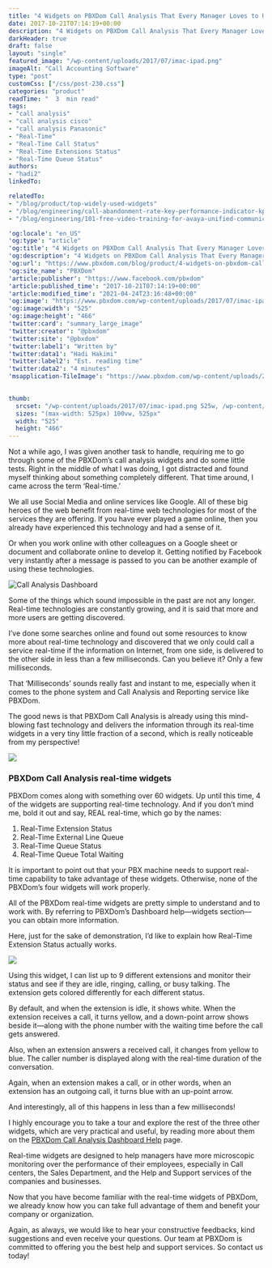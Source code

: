 ```yaml
---
title: "4 Widgets on PBXDom Call Analysis That Every Manager Loves to Use"
date: 2017-10-21T07:14:19+00:00
description: "4 Widgets on PBXDom Call Analysis That Every Manager Loves to Use"
darkHeader: true
draft: false
layout: "single"
featured_image: "/wp-content/uploads/2017/07/imac-ipad.png"
imageAlt: "Call Accounting Software"
type: "post"
customCss: ["/css/post-230.css"]
categories: "product"
readTime: "  3  min read"
tags: 
- "call analysis"
- "call analysis cisco"
- "call analysis Panasonic"
- "Real-Time"
- "Real-Time Call Status"
- "Real-Time Extensions Status"
- "Real-Time Queue Status"
authors: 
- "hadi2"
linkedTo: 

relatedTo: 
- "/blog/product/top-widely-used-widgets"
- "/blog/engineering/call-abandonment-rate-key-performance-indicator-kpi"
- "/blog/engineering/101-free-video-training-for-avaya-unified-communications-part-4"

'og:locale': "en_US"
'og:type': "article"
'og:title': "4 Widgets on PBXDom Call Analysis That Every Manager Loves to Use - PBXDom"
'og:description': "4 Widgets on PBXDom Call Analysis That Every Manager Loves to Use"
'og:url': "https://www.pbxdom.com/blog/product/4-widgets-on-pbxdom-call-analysis-that-every-manager-loves-to-use"
'og:site_name': "PBXDom"
'article:publisher': "https://www.facebook.com/pbxdom"
'article:published_time': "2017-10-21T07:14:19+00:00"
'article:modified_time': "2021-04-24T23:16:48+00:00"
'og:image': "https://www.pbxdom.com/wp-content/uploads/2017/07/imac-ipad.png"
'og:image:width': "525"
'og:image:height': "466"
'twitter:card': "summary_large_image"
'twitter:creator': "@pbxdom"
'twitter:site': "@pbxdom"
'twitter:label1': "Written by"
'twitter:data1': "Hadi Hakimi"
'twitter:label2': "Est. reading time"
'twitter:data2': "4 minutes"
'msapplication-TileImage': "https://www.pbxdom.com/wp-content/uploads/2020/06/pbxdom000-300x300.png"
             

thumb:  
  srcset: "/wp-content/uploads/2017/07/imac-ipad.png 525w, /wp-content/uploads/2017/07/imac-ipad-300x266.png 300w"
  sizes: "(max-width: 525px) 100vw, 525px"
  width: "525"
  height: "466"
---
```

Not a while ago, I was given another task to handle, requiring me to go through some of the PBXDom’s call analysis widgets and do some little tests. Right in the middle of what I was doing, I got distracted and found myself thinking about something completely different. That time around, I came across the term ‘Real-time.’

 We all use Social Media and online services like Google. All of these big heroes of the web benefit from real-time web technologies for most of the services they are offering. If you have ever played a game online, then you already have experienced this technology and had a sense of it.

Or when you work online with other colleagues on a Google sheet or document and collaborate online to develop it. Getting notified by Facebook very instantly after a message is passed to you can be another example of using these technologies.

![Call Analysis Dashboard](/wp-content/uploads/2017/07/wallboard-feature.jpg)

Some of the things which sound impossible in the past are not any longer. Real-time technologies are constantly growing, and it is said that more and more users are getting discovered.

 I’ve done some searches online and found out some resources to know more about real-time technology and discovered that we only could call a service real-time if the information on Internet, from one side, is delivered to the other side in less than a few milliseconds. Can you believe it? Only a few milliseconds.

 That ‘Milliseconds’ sounds really fast and instant to me, especially when it comes to the phone system and Call Analysis and Reporting service like PBXDom.

 The good news is that PBXDom Call Analysis is already using this mind-blowing fast technology and delivers the information through its real-time widgets in a very tiny little fraction of a second, which is really noticeable from my perspective!

 ![](/wp-content/uploads/2017/08/real-time-widgets.jpg)

  ### **PBXDom Call Analysis real-time widgets**

PBXDom comes along with something over 60 widgets. Up until this time, 4 of the widgets are supporting real-time technology. And if you don’t mind me, bold it out and say, REAL real-time, which go by the names:

1. Real-Time Extension Status
2. Real-Time External Line Queue
3. Real-Time Queue Status
4. Real-Time Queue Total Waiting

 It is important to point out that your PBX machine needs to support real-time capability to take advantage of these widgets. Otherwise, none of the PBXDom’s four widgets will work properly.

 All of the PBXDom real-time widgets are pretty simple to understand and to work with. By referring to PBXDom’s Dashboard help—widgets section—you can obtain more information.

 Here, just for the sake of demonstration, I’d like to explain how Real-Time Extension Status actually works.

 ![](/wp-content/uploads/2017/06/real-time-widget.gif)

 Using this widget, I can list up to 9 different extensions and monitor their status and see if they are idle, ringing, calling, or busy talking. The extension gets colored differently for each different status.

By default, and when the extension is idle, it shows white. When the extension receives a call, it turns yellow, and a down-point arrow shows beside it—along with the phone number with the waiting time before the call gets answered.

Also, when an extension answers a received call, it changes from yellow to blue. The caller number is displayed along with the real-time duration of the conversation.

Again, when an extension makes a call, or in other words, when an extension has an outgoing call, it turns blue with an up-point arrow.

 And interestingly, all of this happens in less than a few milliseconds!

 I highly encourage you to take a tour and explore the rest of the three other widgets, which are very practical and useful, by reading more about them on the [PBXDom Call Analysis Dashboard Help](https://www.pbxdom.com/help-center-dashboard#Real-Time%5FExtension%5FStatus) page.

 Real-time widgets are designed to help managers have more microscopic monitoring over the performance of their employees, especially in Call centers, the Sales Department, and the Help and Support services of the companies and businesses.

 Now that you have become familiar with the real-time widgets of PBXDom, we already know how you can take full advantage of them and benefit your company or organization.

 Again, as always, we would like to hear your constructive feedbacks, kind suggestions and even receive your questions. Our team at PBXDom is committed to offering you the best help and support services. So contact us today!